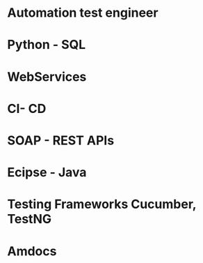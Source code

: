 # Automation test engineer

# Python - SQL
# WebServices
# CI- CD
# SOAP - REST APIs
# Ecipse - Java
# Testing Frameworks Cucumber, TestNG


# Amdocs

